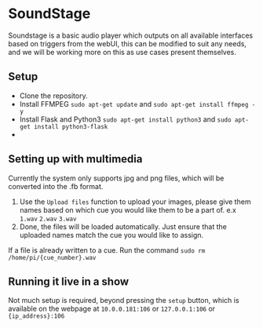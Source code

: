 
# SoundStage

Soundstage is a basic audio player which outputs on all available interfaces based on triggers from the webUI, this can be modified to suit any needs, and we will be working more on this as use cases present themselves.

## Setup
- Clone the repository.
- Install FFMPEG `sudo apt-get update` and `sudo apt-get install ffmpeg -y`
- Install Flask and Python3 `sudo apt-get install python3` and `sudo apt-get install python3-flask`
-
## Setting up with multimedia
Currently the system only supports jpg and png files, which will be converted into the .fb format.

1. Use the `Upload files` function to upload your images, please give them names based on which cue you would like them to be a part of. e.x `1.wav` `2.wav` `3.wav`
2. Done, the files will be loaded automatically. Just ensure that the uploaded names match the cue you would like to assign. 

If a file is already written to a cue. Run the command `sudo rm /home/pi/{cue_number}.wav`

## Running it live in a show
Not much setup is required, beyond pressing the `setup` button, which is available on the webpage at `10.0.0.181:106` or `127.0.0.1:106` or `{ip_address}:106`

